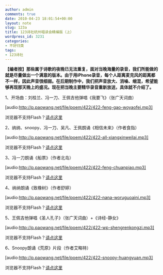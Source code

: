 ```yaml
---
author: admin
comments: true
date: 2010-04-23 18:01:54+00:00
layout: note
slug: 123a
title: 123诗社杭州唱读会精编版（上）
wordpress_id: 3231
categories:
- 不好归类
tags:
- 123诗社
---
```


**【编者按】那些属于诗歌的夜晚已无法重复，面对当晚海量的录音，我们所能做的就是尽量做出一个满意的版本。由于用iPhone录音，每个人距离麦克风的距离都不一样，因此声音很细弱。在后期制作中，我们把声音放大、消噪、缩混，希望能够再现那天晚上的盛况。现在把当晚主要精华录音重新放送，具体就不介绍了。**

1、开场曲：刘桂兰、冯一刀、王佩吉他弹唱《我要飞》（张广天词曲）

[audio:http://p.paowang.net/file/poem/422/422-feng-gao-woyaofei.mp3]

浏览器不支持Flash？[请点这里](http://p.paowang.net/file/poem/422/422-feng-gao-woyaofei.mp3)

2、纳纳、snoopy、冯一刀、吴凡、王佩朗诵《相信未来》（作者食指）

[audio:http://p.paowang.net/file/poem/422/422-all-xiangxinweilai.mp3]

浏览器不支持Flash？[请点这里](http://p.paowang.net/file/poem/422/422-all-xiangxinweilai.mp3)

3、冯一刀朗诵《船票》（作者北岛）

[audio:http://p.paowang.net/file/poem/422/422-feng-chuanpiao.mp3]

浏览器不支持Flash？[请点这里](http://p.paowang.net/file/poem/422/422-feng-chuanpiao.mp3)

4、纳纳朗诵《致橡树》（作者舒婷）

[audio:http://p.paowang.net/file/poem/422/422-nana-woruguoaini.mp3]

浏览器不支持Flash？[请点这里](http://p.paowang.net/file/poem/422/422-nana-woruguoaini.mp3)

5、王佩吉他弹唱《圣人孔子》（张广天词曲）+《诗经-静女》

[audio:http://p.paowang.net/file/poem/422/422-wp-shengrenkongzi.mp3]

浏览器不支持Flash？[请点这里](http://p.paowang.net/file/poem/422/422-wp-shengrenkongzi.mp3)

6、Snoopy朗诵《荒原》片段（作者艾略特）

[audio:http://p.paowang.net/file/poem/422/422-snoopy-huangyuan.mp3]

浏览器不支持Flash？[请点这里](http://p.paowang.net/file/poem/422/422-snoopy-huangyuan.mp3)
